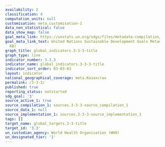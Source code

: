```yaml
---
availability: 2
classification: 4
computation_units: null
customisation: meta.customisation-1
data_non_statistical: false
data_show_map: false
goal_meta_link: https://unstats.un.org/sdgs/files/metadata-compilation/Metadata-Goal-3.pdf
goal_meta_link_text: United Nations Sustainable Development Goals Metadata (PDF 431
  KB)
graph_title: global_indicators.3-3-3-title
graph_type: line
indicator_number: 3.3.3
indicator_name: global_indicators.3-3-3-title
indicator_sort_order: 03-03-03
layout: indicator
national_geographical_coverage: meta.Казахстан
permalink: /3-3-3/
published: true
reporting_status: notstarted
sdg_goal: '3'
source_active_1: true
source_compilation_1: sources.3-3-3-source_compilation_1
source_data_1: null
source_implementation_1: sources.3-3-3-source_implementation_1
tags: []
target_name: global_targets.3-3-title
target_id: '3.3'
un_custodian_agency: World Health Organisation (WHO)
un_designated_tier: '1'
---
```

